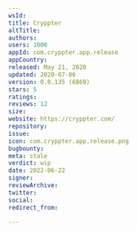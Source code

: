 ```yaml
---
wsId: 
title: Cryppter
altTitle: 
authors: 
users: 1000
appId: com.cryppter.app.release
appCountry: 
released: May 21, 2020
updated: 2020-07-06
version: 0.0.135 (6869)
stars: 5
ratings: 
reviews: 12
size: 
website: https://cryppter.com/
repository: 
issue: 
icon: com.cryppter.app.release.png
bugbounty: 
meta: stale
verdict: wip
date: 2022-06-22
signer: 
reviewArchive: 
twitter: 
social: 
redirect_from: 

---
```


